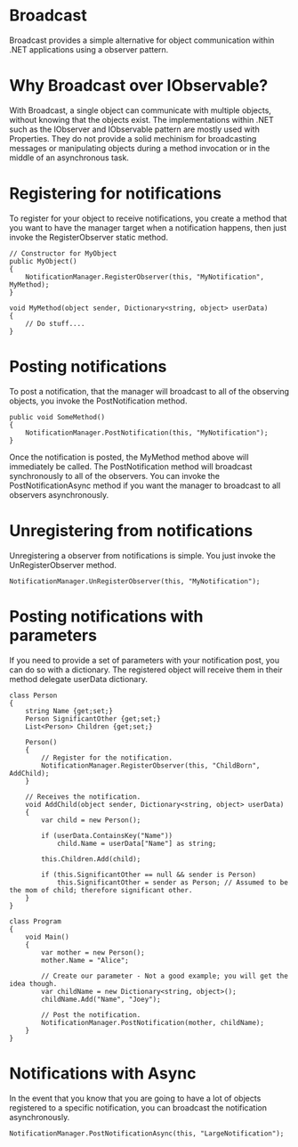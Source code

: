 Broadcast
=========

Broadcast provides a simple alternative for object communication within .NET applications using a observer pattern.

Why Broadcast over IObservable?
===============================

With Broadcast, a single object can communicate with multiple objects, without knowing that the objects exist. The  implementations within .NET such as the IObserver and IObservable pattern are mostly used with Properties. They do not provide a solid mechinism for broadcasting messages or manipulating objects during a method invocation or in the middle of an asynchronous task.

Registering for notifications
=============================

To register for your object to receive notifications, you create a method that you want to have the manager target when a notification happens, then just invoke the RegisterObserver static method.

```
// Constructor for MyObject
public MyObject()
{
    NotificationManager.RegisterObserver(this, "MyNotification", MyMethod);
}

void MyMethod(object sender, Dictionary<string, object> userData)
{
    // Do stuff....
}
```

Posting notifications
=====================

To post a notification, that the manager will broadcast to all of the observing objects, you invoke the PostNotification method.

```
public void SomeMethod()
{
    NotificationManager.PostNotification(this, "MyNotification");
}
```

Once the notification is posted, the MyMethod method above will immediately be called. The PostNotification method will broadcast synchronously to all of the observers. You can invoke the PostNotificationAsync method if you want the manager to broadcast to all observers asynchronously.

Unregistering from notifications
================================

Unregistering a observer from notifications is simple. You just invoke the UnRegisterObserver method.
```
NotificationManager.UnRegisterObserver(this, "MyNotification");
```

Posting notifications with parameters
=====================================

If you need to provide a set of parameters with your notification post, you can do so with a dictionary. The registered object will receive them in their method delegate userData dictionary.

```
class Person
{
    string Name {get;set;}
    Person SignificantOther {get;set;}
    List<Person> Children {get;set;}
    
    Person()
    {
        // Register for the notification.
        NotificationManager.RegisterObserver(this, "ChildBorn", AddChild);
    }
    
    // Receives the notification.
    void AddChild(object sender, Dictionary<string, object> userData)
    {
        var child = new Person();
        
        if (userData.ContainsKey("Name"))
            child.Name = userData["Name"] as string;
            
        this.Children.Add(child);
        
        if (this.SignificantOther == null && sender is Person)
            this.SignificantOther = sender as Person; // Assumed to be the mom of child; therefore significant other.
    }
}

class Program
{
    void Main()
    {
        var mother = new Person();
        mother.Name = "Alice";
        
        // Create our parameter - Not a good example; you will get the idea though.
        var childName = new Dictionary<string, object>();
        childName.Add("Name", "Joey");
        
        // Post the notification.
        NotificationManager.PostNotification(mother, childName);
    }
}
```

Notifications with Async
========================

In the event that you know that you are going to have a lot of objects registered to a specific notification, you can broadcast the notification asynchronously.

```
NotificationManager.PostNotificationAsync(this, "LargeNotification");
```
